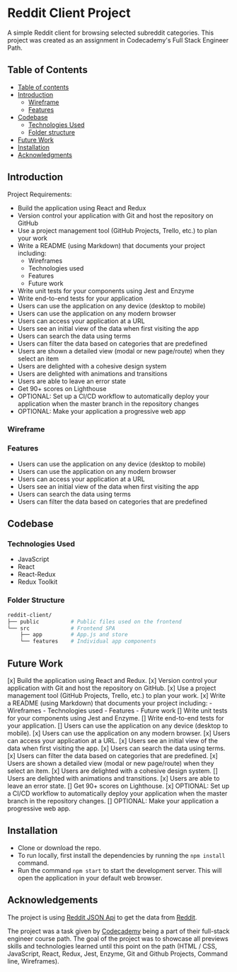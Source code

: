 # Reddit Client Project

A simple Reddit client for browsing selected subreddit categories. This project was created as an assignment in Codecademy's Full Stack Engineer Path.

## Table of Contents
- [Table of contents](#table-of-contents)
- [Introduction](#introduction)
  - [Wireframe](#wireframe)
  - [Features](#features)
- [Codebase](#codebase)
  - [Technologies Used](#technologies-used)
  - [Folder structure](#folder-structure)
- [Future Work](#future-work)
- [Installation](#installation)
- [Acknowledgments](#acknowledgments)


## Introduction

Project Requirements:
- Build the application using React and Redux
- Version control your application with Git and host the repository on GitHub
- Use a project management tool (GitHub Projects, Trello, etc.) to plan your work
- Write a README (using Markdown) that documents your project including:
    - Wireframes
    - Technologies used
    - Features
    - Future work
- Write unit tests for your components using Jest and Enzyme
- Write end-to-end tests for your application
- Users can use the application on any device (desktop to mobile)
- Users can use the application on any modern browser
- Users can access your application at a URL
- Users see an initial view of the data when first visiting the app
- Users can search the data using terms
- Users can filter the data based on categories that are predefined
- Users are shown a detailed view (modal or new page/route) when they select an item
- Users are delighted with a cohesive design system
- Users are delighted with animations and transitions
- Users are able to leave an error state
- Get 90+ scores on Lighthouse
- OPTIONAL: Set up a CI/CD workflow to automatically deploy your application when the master branch in the repository changes
- OPTIONAL: Make your application a progressive web app

### Wireframe

### Features
- Users can use the application on any device (desktop to mobile)
- Users can use the application on any modern browser
- Users can access your application at a URL
- Users see an initial view of the data when first visiting the app
- Users can search the data using terms
- Users can filter the data based on categories that are predefined

## Codebase
### Technologies Used
- JavaScript
- React
- React-Redux
- Redux Toolkit

### Folder Structure
```sh
reddit-client/
├── public          # Public files used on the frontend
└── src             # Frontend SPA
    ├── app         # App.js and store
    └── features    # Individual app components
```

## Future Work
[x] Build the application using React and Redux.
[x] Version control your application with Git and host the repository on GitHub.
[x] Use a project management tool (GitHub Projects, Trello, etc.) to plan your work.
[x] Write a README (using Markdown) that documents your project including:
    - Wireframes
    - Technologies used
    - Features
    - Future work
[] Write unit tests for your components using Jest and Enzyme.
[] Write end-to-end tests for your application.
[] Users can use the application on any device (desktop to mobile).
[x] Users can use the application on any modern browser.
[x] Users can access your application at a URL.
[x] Users see an initial view of the data when first visiting the app.
[x] Users can search the data using terms.
[x] Users can filter the data based on categories that are predefined.
[x] Users are shown a detailed view (modal or new page/route) when they select an item.
[x] Users are delighted with a cohesive design system.
[] Users are delighted with animations and transitions.
[x] Users are able to leave an error state.
[] Get 90+ scores on Lighthouse.
[x] OPTIONAL: Set up a CI/CD workflow to automatically deploy your application when the master branch in the repository changes.
[] OPTIONAL: Make your application a progressive web app.

## Installation
- Clone or download the repo.
- To run locally, first install the dependencies by running the `npm install` command.
- Run the command `npm start` to start the development server. This will open the application in your default web browser.

## Acknowledgements
The project is using [Reddit JSON Api](https://github.com/reddit-archive/reddit/wiki/JSON) to get the
data from [Reddit](https://www.reddit.com/).

The project was a task given by [Codecademy](https://www.codecademy.com) being a part of their full-stack engineer course path. The goal of the project was to
showcase all previews skills and technologies learned until this point on the path  (HTML / CSS, JavaScript, React, Redux, Jest, Enzyme, Git and Github Projects, Command line, Wireframes).


